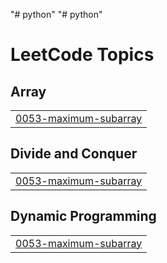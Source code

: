 "# python" 
"# python" 

<!---LeetCode Topics Start-->
# LeetCode Topics
## Array
|  |
| ------- |
| [0053-maximum-subarray](https://github.com/SrimanthBaratam/python/tree/master/0053-maximum-subarray) |
## Divide and Conquer
|  |
| ------- |
| [0053-maximum-subarray](https://github.com/SrimanthBaratam/python/tree/master/0053-maximum-subarray) |
## Dynamic Programming
|  |
| ------- |
| [0053-maximum-subarray](https://github.com/SrimanthBaratam/python/tree/master/0053-maximum-subarray) |
<!---LeetCode Topics End-->